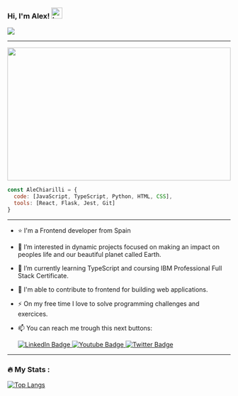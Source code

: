 ### Hi, I'm Alex!  <img src="https://media.giphy.com/media/w1OBpBd7kJqHrJnJ13/giphy.gif" width=25 alt="hands">
<img src="https://komarev.com/ghpvc/?username=AleChiarilli&style=flat-square&color=blue"/>
    
---
<div id="header" align="center">
  <img src="https://media.giphy.com/media/10ppffwhOftLy0/giphy.gif" height=300 width="100%"/>
</div>

```js
const AleChiarilli = {
  code: [JavaScript, TypeScript, Python, HTML, CSS],
  tools: [React, Flask, Jest, Git]
}
```

---
- :star: I'm a Frontend developer from Spain
- 👀 I’m interested in dynamic projects focused on making an impact on peoples life and our beautiful planet called Earth.
- 🌱 I’m currently learning TypeScript and coursing IBM Professional Full Stack Certificate.
- :telescope: I'm able to contribute to frontend for building web applications.
- ⚡ On my free time I love to solve programming challenges and exercices.
- 📫 You can reach me trough this next buttons:

  <div id="badges">
    <a href="https://www.linkedin.com/in/alechiarilli/">
      <img src="https://img.shields.io/badge/LinkedIn-darkblue?style=for-the-badge&logo=linkedin&logoColor=white" alt="LinkedIn Badge"/>
    </a>
    <a href="https://www.codewars.com/users/AleChiarilli/">
      <img src="https://img.shields.io/badge/CodeWars-red?style=for-the-badge&logo=codewars&logoColor=white" alt="Youtube Badge"/>
    </a>
    <a href="mailto:alejandrochiarilli@gmail.com">
      <img src="https://img.shields.io/badge/email_me-blue?style=for-the-badge&logo=maildotru&logoColor=white" alt="Twitter Badge"/>
    </a>
  </div>

---

### :fire: My Stats :  
[![Top Langs](https://github-readme-stats.vercel.app/api/top-langs/?username=alechiarilli)](https://github.com/alechiarilli/github-readme-stats)
